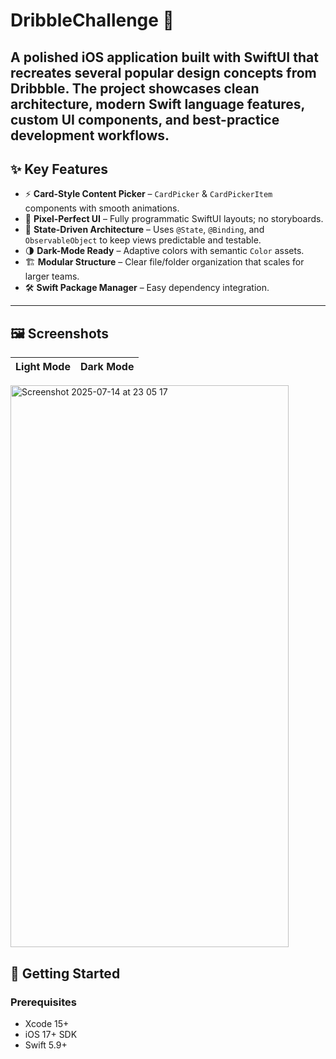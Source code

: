 # DribbleChallenge 📱

A polished iOS application built with **SwiftUI** that recreates several popular design concepts from Dribbble.  The project showcases clean architecture, modern Swift language features, custom UI components, and best-practice development workflows.  
---

## ✨ Key Features
- ⚡️ **Card-Style Content Picker** – `CardPicker` & `CardPickerItem` components with smooth animations.
- 🎨 **Pixel-Perfect UI** – Fully programmatic SwiftUI layouts; no storyboards.
- 🔁 **State-Driven Architecture** – Uses `@State`, `@Binding`, and `ObservableObject` to keep views predictable and testable.
- 🌗 **Dark-Mode Ready** – Adaptive colors with semantic `Color` assets.
- 🏗 **Modular Structure** – Clear file/folder organization that scales for larger teams.
- 🛠 **Swift Package Manager** – Easy dependency integration.

---

## 🖼 Screenshots
| Light Mode | Dark Mode |
|------------|-----------|

<img width="445" height="899" alt="Screenshot 2025-07-14 at 23 05 17" src="https://github.com/user-attachments/assets/df843cdc-e217-45f9-ad70-d68b6fd29274" />


## 🚀 Getting Started

### Prerequisites
- Xcode 15+
- iOS 17+ SDK
- Swift 5.9+
